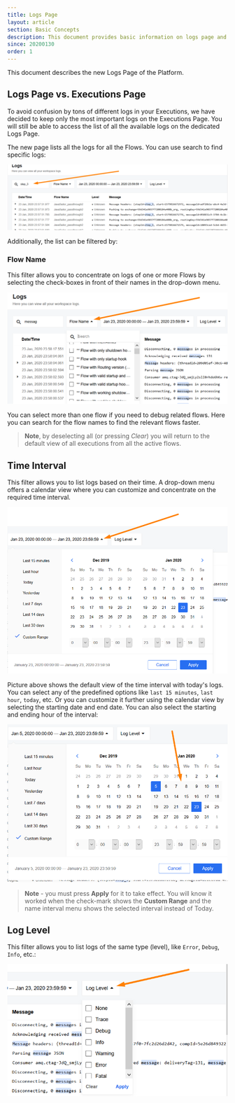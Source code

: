 ```yaml
---
title: Logs Page
layout: article
section: Basic Concepts
description: This document provides basic information on logs page and how to filter logs based on flow names, logs levels and time interval.
since: 20200130
order: 1
---
```


This document describes the new Logs Page of the Platform.

## Logs Page vs. Executions Page
To avoid confusion by tons of different logs in your Executions, we have decided to keep only the most important logs on the Executions Page. You will still be able to access the list of all the available logs on the dedicated Logs Page.

The new page lists all the logs for all the Flows. You can use search to find specific logs:

![Time interval default view](/assets/img/getting-started/logs-page/search-logs.png)  

Additionally, the list can be filtered by:

### Flow Name
This filter allows you to concentrate on logs of one or more Flows by selecting
the check-boxes in front of their names in the drop-down menu.

![Flow name logs filtering](/assets/img/getting-started/logs-page/filter-by-flow.png)

You can select more than one flow if you need to debug related flows.
Here you can search for the flow names to find the relevant flows faster.

> **Note**, by deselecting all (or pressing *Clear*) you will return to the default
> view of all executions from all the active flows.


## Time Interval
This filter allows you to list logs based on their time. A drop-down menu
offers a calendar view where you can customize and concentrate on the required time interval.

![Time interval logs filtering](/assets/img/getting-started/logs-page/filter-by-time.png)

Picture above shows the default view of the time interval with today's logs.
You can select any of the predefined options like `last 15 minutes`, `last hour`,
`today`, etc. Or you can customize it further using the calendar view by selecting
the starting date and end date. You can also select the starting and ending hour
of the interval:

![Time interval Custom Range](/assets/img/getting-started/logs-page/filter-by-custom-time.png)

> **Note** - you must press **Apply** for it to take effect. You will know it worked
> when the check-mark shows the **Custom Range** and the name interval menu shows
> the selected interval instead of Today.

## Log Level
This filter allows you to list logs of the same type (level), like `Error`, `Debug`, `Info`, etc.:

![Level log filtering](/assets/img/getting-started/logs-page/filter-by-level.png)
